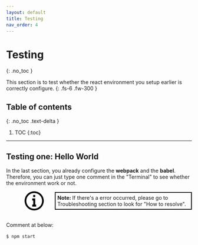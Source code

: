 ```yaml
---
layout: default
title: Testing
nav_order: 4
---
```


# Testing
{: .no_toc }

This section is to test whether the react environment you setup earlier is correctly configure.  {: .fs-6 .fw-300 }

## Table of contents
{: .no_toc .text-delta }

1. TOC
{:toc}

---

## Testing one: Hello World
In the last section, you already configure the **webpack** and the **babel**. Therefore, you can just type one comment in the "Terminal" to see whether the environment work or not.

<div style="margin-left: 50px; display: flex; align-items: center;">
    <img src="https://raw.githubusercontent.com/dmitrymatio/setupReactDocs/gh-pages/docs/img/iconfinder_v-31_3162614.png"
      alt="note"
      style=" margin-right: 30px; width: 52px;" />
      <article style="border: 2px solid black; box-sizing: border-box; padding: 5px;"> <strong>Note: </strong>If there's a error occurred, please go to Troubleshooting section to look for "How to resolve".</article>
</div><br>

Comment at below:
```bash
$ npm start
```
